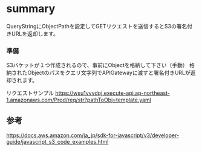 # summary
QueryStringにObjectPathを設定してGETリクエストを送信するとS3の署名付きURLを返却します。

### 準備
S3バケットが１つ作成されるので、事前にObjectを格納して下さい（手動）
格納されたObjectのパスをクエリ文字列でAPIGatewayに渡すと署名付きURLが返却されます。

リクエストサンプル
https://wsu1vvvdpj.execute-api.ap-northeast-1.amazonaws.com/Prod/req/str?pathToObj=template.yaml

## 参考
https://docs.aws.amazon.com/ja_jp/sdk-for-javascript/v3/developer-guide/javascript_s3_code_examples.html